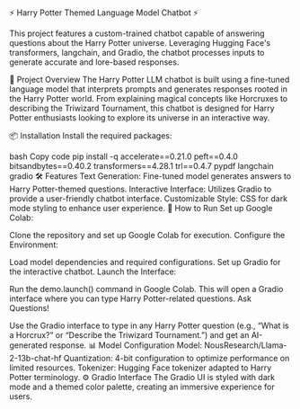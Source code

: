 ⚡ Harry Potter Themed Language Model Chatbot ⚡

This project features a custom-trained chatbot capable of answering questions about the Harry Potter universe. Leveraging Hugging Face's transformers, langchain, and Gradio, the chatbot processes inputs to generate accurate and lore-based responses.

🚀 Project Overview
The Harry Potter LLM chatbot is built using a fine-tuned language model that interprets prompts and generates responses rooted in the Harry Potter world. From explaining magical concepts like Horcruxes to describing the Triwizard Tournament, this chatbot is designed for Harry Potter enthusiasts looking to explore its universe in an interactive way.

📦 Installation
Install the required packages:

bash
Copy code
pip install -q accelerate==0.21.0 peft==0.4.0 bitsandbytes==0.40.2 transformers==4.28.1 trl==0.4.7 pypdf langchain gradio
🛠️ Features
Text Generation: Fine-tuned model generates answers to Harry Potter-themed questions.
Interactive Interface: Utilizes Gradio to provide a user-friendly chatbot interface.
Customizable Style: CSS for dark mode styling to enhance user experience.
🔧 How to Run
Set up Google Colab:

Clone the repository and set up Google Colab for execution.
Configure the Environment:

Load model dependencies and required configurations.
Set up Gradio for the interactive chatbot.
Launch the Interface:

Run the demo.launch() command in Google Colab. This will open a Gradio interface where you can type Harry Potter-related questions.
Ask Questions!

Use the Gradio interface to type in any Harry Potter question (e.g., “What is a Horcrux?” or “Describe the Triwizard Tournament.”) and get an AI-generated response.
📊 Model Configuration
Model: NousResearch/Llama-2-13b-chat-hf
Quantization: 4-bit configuration to optimize performance on limited resources.
Tokenizer: Hugging Face tokenizer adapted to Harry Potter terminology.
⚙️ Gradio Interface
The Gradio UI is styled with dark mode and a themed color palette, creating an immersive experience for users.

